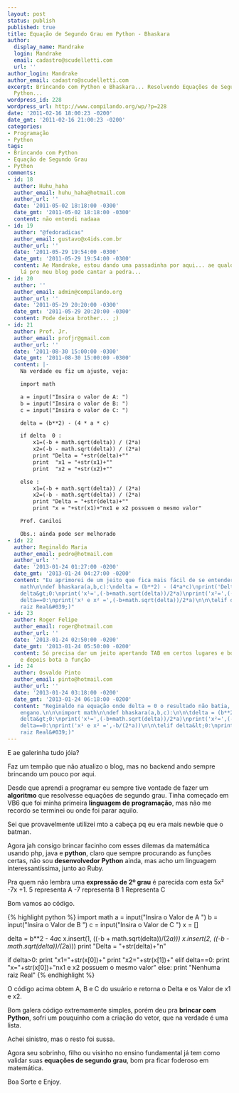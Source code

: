 ```yaml
---
layout: post
status: publish
published: true
title: Equação de Segundo Grau em Python - Bhaskara
author:
  display_name: Mandrake
  login: Mandrake
  email: cadastro@scudelletti.com
  url: ''
author_login: Mandrake
author_email: cadastro@scudelletti.com
excerpt: Brincando com Python e Bhaskara... Resolvendo Equações de Segundo Grau com
  Python...
wordpress_id: 228
wordpress_url: http://www.compilando.org/wp/?p=228
date: '2011-02-16 18:00:23 -0200'
date_gmt: '2011-02-16 21:00:23 -0200'
categories:
- Programação
- Python
tags:
- Brincando com Python
- Equação de Segundo Grau
- Python
comments:
- id: 18
  author: Huhu_haha
  author_email: huhu_haha@hotmail.com
  author_url: ''
  date: '2011-05-02 18:18:00 -0300'
  date_gmt: '2011-05-02 18:18:00 -0300'
  content: não entendi nadaaa
- id: 19
  author: "@fedoradicas"
  author_email: gustavo@x4ids.com.br
  author_url: ''
  date: '2011-05-29 19:54:00 -0300'
  date_gmt: '2011-05-29 19:54:00 -0300'
  content: Ae Mandrake, estou dando uma passadinha por aqui... ae qualquer sugestão
    lá pro meu blog pode cantar a pedra...
- id: 20
  author: ''
  author_email: admin@compilando.org
  author_url: ''
  date: '2011-05-29 20:20:00 -0300'
  date_gmt: '2011-05-29 20:20:00 -0300'
  content: Pode deixa brother... ;)
- id: 21
  author: Prof. Jr.
  author_email: profjr@gmail.com
  author_url: ''
  date: '2011-08-30 15:00:00 -0300'
  date_gmt: '2011-08-30 15:00:00 -0300'
  content: |-
    Na verdade eu fiz um ajuste, veja:

    import math

    a = input("Insira o valor de A: ")
    b = input("Insira o valor de B: ")
    c = input("Insira o valor de C: ")

    delta = (b**2) - (4 * a * c)

    if delta  0 :
        x1=(-b + math.sqrt(delta)) / (2*a)
        x2=(-b - math.sqrt(delta)) / (2*a)
        print "Delta = "+str(delta)+""
        print  "x1 = "+str(x1)+""
        print  "x2 = "+str(x2)+""

    else :
        x1=(-b + math.sqrt(delta)) / (2*a)
        x2=(-b - math.sqrt(delta)) / (2*a)
        print "Delta = "+str(delta)+""
        print "x = "+str(x1)+"nx1 e x2 possuem o mesmo valor"

    Prof. Caniloi

    Obs.: ainda pode ser melhorado
- id: 22
  author: Reginaldo Maria
  author_email: pedro@hotmail.com
  author_url: ''
  date: '2013-01-24 01:27:00 -0200'
  date_gmt: '2013-01-24 04:27:00 -0200'
  content: "Eu aprimorei de um jeito que fica mais fácil de se entender.\n\nimport
    math\n\ndef bhaskara(a,b,c):\ndelta = (b**2) - (4*a*c)\nprint('Delta=',delta)\n\n\nif
    delta&gt;0:\nprint('x¹=',(-b+math.sqrt(delta))/2*a)\nprint('x²=',(-b-math.sqrt(delta))/2*a)\n\n\telif
    delta==0:\nprint('x¹ e x² =',(-b+math.sqrt(delta))/2*a)\n\n\telif delta&lt;0:\nprint(&#039;Nenhuma
    raiz Real&#039;)"
- id: 23
  author: Roger Felipe
  author_email: roger@hotmail.com
  author_url: ''
  date: '2013-01-24 02:50:00 -0200'
  date_gmt: '2013-01-24 05:50:00 -0200'
  content: Só precisa dar um jeito apertando TAB em certos lugares e bota import math
    e depois bota a função
- id: 24
  author: Osvaldo Pinto
  author_email: pinto@hotmail.com
  author_url: ''
  date: '2013-01-24 03:18:00 -0200'
  date_gmt: '2013-01-24 06:18:00 -0200'
  content: "Reginaldo na equação onde delta = 0 o resultado não batia, consertei esse
    engano.\n\n\nimport math\n\ndef bhaskara(a,b,c):\n\n\tdelta = (b**2) - (4*a*c)\n\n\tprint('Delta=',delta)\n\n\tif
    delta&gt;0:\nprint('x¹=',(-b+math.sqrt(delta))/2*a)\nprint('x²=',(-b-math.sqrt(delta))/2*a)\n\n\telif
    delta==0:\nprint('x¹ e x² =',-b/(2*a))\n\n\telif delta&lt;0:\nprint(&#039;Nenhuma
    raiz Real&#039;)"
---
```

E ae galerinha tudo jóia?

Faz um tempão que não atualizo o blog, mas no backend ando sempre brincando um pouco por aqui.

Desde que aprendi a programar eu sempre tive vontade de fazer um **algoritmo** que resolvesse equações de segundo grau. Tinha começado em VB6 que foi minha primeira **linguagem de programação**, mas não me recordo se terminei ou onde foi parar aquilo.

Sei que provavelmente utilizei mto a cabeça pq eu era mais newbie que o batman.

Agora jah consigo brincar facinho com esses dilemas da matemática usando php, java e **python**, claro que sempre procurando as funções certas, não sou **desenvolvedor Python** ainda, mas acho um linguagem interessantíssima, junto ao Ruby.

Pra quem não lembra uma **expressão de 2º grau** é parecida com esta 5x² -7x +1.
5 representa A
-7 representa B
1 Representa C

Bom vamos ao código.

{% highlight python %}
import math
a = input("Insira o Valor de A ")
b = input("Insira o Valor de B ")
c = input("Insira o Valor de C ")
x = []

delta = b**2 - 4*a*c
x.insert(1, ((-b + math.sqrt(delta))/(2*a)))
x.insert(2, ((-b - math.sqrt(delta))/(2*a)))
print "Delta = "+str(delta)+"n"

if delta>0:
  print "x1="+str(x[0])+"
  print "x2="+str(x[1])+"
elif delta==0:
  print "x="+str(x[0])+"nx1 e x2 possuem o mesmo valor"
else:
  print "Nenhuma raiz Real"
{% endhighlight %}

O código acima obtem A, B e C do usuário e retorna o Delta e os Valor de x1 e x2.

Bom galera código extremamente simples, porém deu pra **brincar com Python**, sofri um pouquinho com a criação do vetor, que na verdade é uma lista. 

Achei sinistro, mas o resto foi sussa.

Agora seu sobrinho, filho  ou visinho no ensino fundamental já tem como validar suas **equações de segundo grau**,  bom pra ficar foderoso em matemática.

Boa Sorte e Enjoy.

